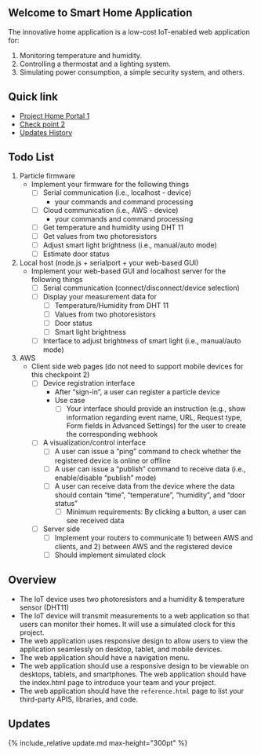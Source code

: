 ## Welcome to Smart Home Application 

The innovative home application is a low-cost IoT-enabled web application for:
1. Monitoring temperature and humidity.
2. Controlling a thermostat and a lighting system.
3. Simulating power consumption, a simple security system, and others.

## Quick link

- [Project Home Portal 1](https://ec2-54-151-67-43.us-west-1.compute.amazonaws.com/)
- [Check point 2](checkpoint2.md)
- [Updates History](update.md)

## Todo List

1. Particle firmware
	- Implement your firmware for the following things 
		- [ ] Serial communication (i.e., localhost - device)
			- your commands and command processing
		- [ ] Cloud communication (i.e., AWS - device)
			- your commands and command processing 
		- [ ] Get temperature and humidity using DHT 11 
		- [ ] Get values from two photoresistors
		- [ ] Adjust smart light brightness (i.e., manual/auto mode)
		- [ ] Estimate door status
2. Local host (node.js + serialport + your web-based GUI)
	- Implement your web-based GUI and localhost server for the following things 
		- [ ] Serial communication (connect/disconnect/device selection)
		- [ ] Display your measurement data for
			- [ ] Temperature/Humidity from DHT 11
			- [ ] Values from two photoresistors
			- [ ] Door status
			- [ ] Smart light brightness
		- [ ] Interface to adjust brightness of smart light (i.e., manual/auto mode)
3. AWS
	- Client side web pages (do not need to support mobile devices for this checkpoint 2)
		- [ ] Device registration interface
			- After “sign-in”, a user can register a particle device
			- Use case
				- [ ] Your interface should provide an instruction (e.g., show information regarding event name, URL, Request type, Form fields in Advanced Settings) for the user to create the corresponding webhook 
		- [ ] A visualization/control interface
			- [ ]  A user can issue a “ping” command to check whether the registered device is online or offline
			- [ ]  A user can issue a “publish” command to receive data (i.e., enable/disable “publish” mode)
			- [ ]  A user can receive data from the device where the data should contain “time”, “temperature”, “humidity”, and “door status”
				- [ ]  Minimum requirements: By clicking a button, a user can see received data 
		- [ ] Server side 
			- [ ] Implement your routers to communicate 1) between AWS and clients, and 2) between AWS and the registered device 
			- [ ] Should implement simulated clock

## Overview

- The IoT device uses two photoresistors and a humidity & temperature sensor (DHT11)
- The IoT device will transmit measurements to a web application so that users can monitor their homes. It will use a simulated clock for this project.
- The web application uses responsive design to allow users to view the application seamlessly on desktop, tablet, and mobile devices.
- The web application should have a navigation menu.
- The web application should use a responsive design to be viewable on desktops, tablets, and smartphones. The web application should have the index.html page to introduce your team and your project.
- The web application should have the `reference.html` page to list your third-party APIS, libraries, and code.

## Updates

{% include_relative update.md max-height="300pt" %}



